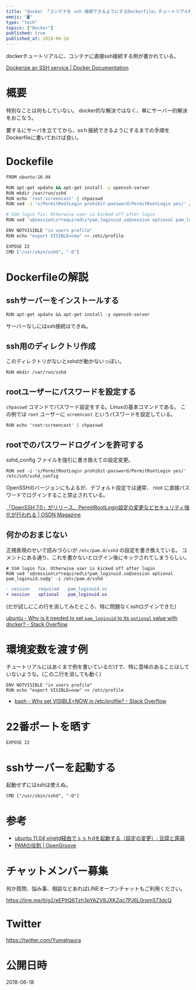 ```yaml
---
title: "docker 「コンテナを ssh 接続できるようにするDockerfile」チュートリアル解説"
emoji: "🖥"
type: "tech"
topics: ["Docker"]
published: true
published_at: 2018-06-18
---
```


dockerチュートリアルに、コンテナに直接ssh接続する例が書かれている。

[Dockerize an SSH service | Docker Documentation](https://docs.docker.com/engine/examples/running_ssh_service/)

# 概要

特別なことは何もしていない。
docker的な解決ではなく、単にサーバー的解決をおこなう。

要するにサーバを立ててから、ssｈ接続できるようにするまでの手順をDockerfileに書いておけば良い。

# Dockefile



```bash
FROM ubuntu:16.04

RUN apt-get update && apt-get install -y openssh-server
RUN mkdir /var/run/sshd
RUN echo 'root:screencast' | chpasswd
RUN sed -i 's/PermitRootLogin prohibit-password/PermitRootLogin yes/' /etc/ssh/sshd_config

# SSH login fix. Otherwise user is kicked off after login
RUN sed 's@session\s*required\s*pam_loginuid.so@session optional pam_loginuid.so@g' -i /etc/pam.d/sshd

ENV NOTVISIBLE "in users profile"
RUN echo "export VISIBLE=now" >> /etc/profile

EXPOSE 22
CMD ["/usr/sbin/sshd", "-D"]
```


# Dockerfileの解説

## sshサーバーをインストールする

```
RUN apt-get update && apt-get install -y openssh-server
```

サーバーなしにはssh接続はできぬ。

## ssh用のディレクトリ作成

このディレクトリがないとsshdが動かないっぽい。

```
RUN mkdir /var/run/sshd
```

## rootユーザーにパスワードを設定する

`chpasswd` コマンドでパスワード設定をする。Linuxの基本コマンドである。
この例では `root` ユーザーに `screencast` というパスワードを設定している。

```
RUN echo 'root:screencast' | chpasswd
```

## rootでのパスワードログインを許可する

sshd_config ファイルを強引に書き換えての設定変更。

```
RUN sed -i 's/PermitRootLogin prohibit-password/PermitRootLogin yes/' /etc/ssh/sshd_config
```

OpenSSHのバージョンにもよるが、デフォルト設定では通常、 root に直接パスワードでログインすること禁止されている。

[「OpenSSH 7.0」がリリース、PermitRootLogin設定の変更などセキュリティ強化が行われる | OSDN Magazine](https://mag.osdn.jp/15/08/14/072400)

## 何かのおまじない

正規表現のせいで読みづらいが `/etc/pam.d/sshd` の設定を書き換えている。
コメントにある通り、これを書かないとログイン後にキックされてしまうらしい。

```
# SSH login fix. Otherwise user is kicked off after login
RUN sed 's@session\s*required\s*pam_loginuid.so@session optional pam_loginuid.so@g' -i /etc/pam.d/sshd
```
```diff
- session　　required　　pam_loginuid.so
+ session　　optional　　pam_loginuid.so
```

(だが試しにこの行を消してみたところ、特に問題なくsshログインできた)

[ubuntu - Why is it needed to set `pam_loginuid` to its `optional` value with docker? - Stack Overflow](https://stackoverflow.com/questions/21391142/why-is-it-needed-to-set-pam-loginuid-to-its-optional-value-with-docker)


# 環境変数を渡す例

チュートリアルにはあくまで例を書いているだけで、特に意味のあることはしていないような。(この二行を消しても動く)

```
ENV NOTVISIBLE "in users profile"
RUN echo "export VISIBLE=now" >> /etc/profile
```

- [bash - Why set VISIBLE=NOW in /etc/profile? - Stack Overflow](https://stackoverflow.com/questions/36292317/why-set-visible-now-in-etc-profile)

# 22番ポートを晒す

```
EXPOSE 22
```

# sshサーバーを起動する

起動せずにはsshは使えぬ。

```
CMD ["/usr/sbin/sshd", "-D"]
```

# 参考

- [ubuntu 11.04 xinetd経由でｓｓｈdを起動する（設定の変更）: 豆腐と蒟蒻](http://tofutokonnyaku.cocolog-nifty.com/blog/2011/06/ubuntu-1104-x-2.html)
- [PAMの役割 | OpenGroove](https://open-groove.net/lpic/pam-modules/)








<!-- Update From Qiita API -->

# チャットメンバー募集


何か質問、悩み事、相談などあればLINEオープンチャットもご利用ください。

https://line.me/ti/g2/eEPltQ6Tzh3pYAZV8JXKZqc7PJ6L0rpm573dcQ





# Twitter


https://twitter.com/YumaInaura


<!-- Update From Qiita API -->



# 公開日時

2018-06-18
